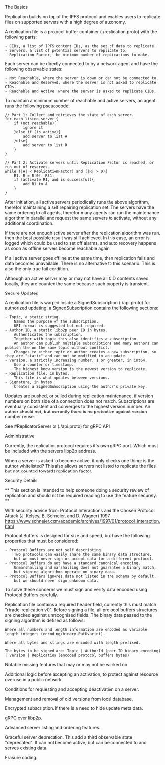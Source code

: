 The Basics

Replication builds on top of the IPFS protocol and enables users to replicate files
on supported servers with a high degree of autonomy.

A replication file is a protocol buffer container (./replication.proto) with the following parts:

	- CIDs, a list of IPFS content IDs, as the set of data to replicate.
	- Servers, a list of potential servers to replicate to.
	- Replication Factor, the minimum number of replications to make.

Each server can be directly connected to by a network agent and have the following observable states:

	- Not Reachable, where the server is down or can not be connected to.
	- Reachable and Reserved, where the server is not asked to replicate CIDs.
	- Reachable and Active, where the server is asked to replicate CIDs.

To maintain a minimum number of reachable and active servers, an agent runs the following pseudocode:

	// Part 1: Collect and retrieves the state of each server.
	for each listed server {
		if (not reachable){
			ignore it
		}else if (is active){
			add server to list A
		}else{
			add server to list R
		}
	}

	// Part 2: Activate servers until Replication Factor is reached, or run out of reserves.
	while (|A| < ReplicationFactor) and (|R| > 0){
		R1, R = R[0], R[1:]
		if (activate R1, and is successful){
			add R1 to A
		}
	}

After initiation, all active servers periodically runs the above algorithm, therefor maintaining a self
repairing replication set. The servers have the same ordering to all agents, therefor many agents can run the
maintenance algorithm in parallel and request the same servers to activate, without any additional coordination.

If there are not enough active server after the replication algorithm was run,
then the best possible result was still achieved. In this case, an error is logged which could be used to
set off alarms, and auto recovery happens as soon as offline servers become reachable again.

If all active server goes offline at the same time, then replication fails and data becomes unavailable. There is
no alternative to this scenario. This is also the only true fail condition.

Although an active server may or may not have all CID contents saved locally, they are counted the same
because such property is transient.

Secure Updates

A replication file is warped inside a SignedSubscription (./api.proto) for authorized updating.
a SignedSubscription contains the following sections:

	- Topic, a static string.
		Names the purpose of the subscription.
		URI format is suggested but not required.
	- Author ID, a static libp2p peer ID in bytes.
		Authenticates the subscription.
		Together with topic this also identifies a subscription.
		An author can publish multiple subscriptions and many authors can publish the on the same topic without conflict.
		Changes to either topic or author creates a new subscription, so they are "static" and can not be modified in an update.
	- Version, a strictly increasing number, 1 or greater, in int64.
		Use a counter or timestamp.
		The highest know version is the newest version to replicate.
	- Replication file, in bytes.
		This file is what updates between versions.
	- Signature, in bytes.
		Creates a SignedSubscription using the author's private key.

Updates are pushed, or pulled during replication maintenance, if version numbers on both side of a connection does not match.
Subscriptions are eventually consistent and converges to the highest version number. An author should not, but currently there
is no protection against version number reuse.

See #ReplicatorServer or (./api.proto) for gRPC API.

Administrative

Currently, the replication protocol requires it's own gRPC port. Which must be included with the servers libp2p address.

When a server is asked to become active, it only checks one thing: is the author whitelisted?
This also allows servers not listed to replicate the files but not counted towards replication factor.

Security Details

** This section is intended to help someone doing a security review of replication
and should not be required reading to use the feature securely. **

With security advice from:
Protocol Interactions and the Chosen Protocol Attack
(J. Kelsey, B. Schneier, and D. Wagner) 1997
https://www.schneier.com/academic/archives/1997/01/protocol_interaction.html

Protocol Buffers is designed for size and speed, but have the following properties that must be considered:

	- Protocol Buffers are not self descripting.
		Two protocols can easily share the same binary data structure,
		but we must never sign or accept data for a different protocol.
	- Protocol Buffers do not have a standard canonical encoding.
		Unmarshalling and marshalling does not guarantee a binary match,
		but signing algorithms operate on binary data.
	- Protocol Buffers ignores data not listed in the schema by default,
		but we should never sign unknown data.

To solve these concerns we must sign and verify data encoded using Protocol Buffers carefully.

Replication file contains a required header field, currently this must match "rtrade-replication v0".
Before signing a file, all protocol buffers structures are checked against unrecognised fields.
The binary data passed to the signing algorithm is defined as follows:

	Where all numbers and length information are encoded as variable length integers (encoding/binary.PutUvarint).

	Where all bytes and strings are encoded with length prefixed.

	The bytes to be signed are: Topic | AuthorId (peer.ID binary encoding) | Version | Replication (encoded protocol buffers bytes)


Notable missing features that may or may not be worked on

Additional logic before accepting an activation, to protect against resource overuse in a public network.

Conditions for requesting and accepting deactivation on a server.

Management and removal of old versions from local database.

Encrypted subscription. If there is a need to hide update meta data.

gRPC over libp2p.

Advanced server listing and ordering features.

Graceful server deprecation. This add a third observable state "deprecated".
It can not become active, but can be connected to and serves existing data.

Erasure coding.